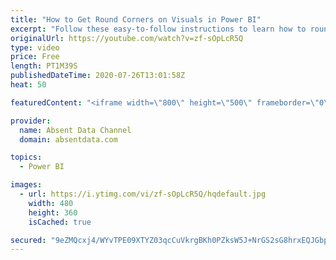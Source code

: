```yaml
---
title: "How to Get Round Corners on Visuals in Power BI"
excerpt: "Follow these easy-to-follow instructions to learn how to round the corners of your visuals borders in Power BI."
originalUrl: https://youtube.com/watch?v=zf-sOpLcR5Q
type: video
price: Free
length: PT1M39S
publishedDateTime: 2020-07-26T13:01:58Z
heat: 50

featuredContent: "<iframe width=\"800\" height=\"500\" frameborder=\"0\" src=\"https://www.youtube.com/embed/zf-sOpLcR5Q\" allow=\"accelerometer; autoplay; encrypted-media; gyroscope; picture-in-picture\" allowfullscreen></iframe>"

provider:
  name: Absent Data Channel
  domain: absentdata.com

topics:
  - Power BI

images:
  - url: https://i.ytimg.com/vi/zf-sOpLcR5Q/hqdefault.jpg
    width: 480
    height: 360
    isCached: true

secured: "9eZMQcxj4/WYvTPE09XTYZ03qcCuVkrgBKh0PZksW5J+NrGS2sG8hrxEQJGbpTCG9SqxWDPJdQSS45xjhjH/pXS1YioCfsGmqdFFvLyRR79ocgMiS2suPNmkiD4Jzv6lmyUeS84fV17rm2nNFN4hkCkwqbGcCFrWw0Idz6/hsRKs9CSRgAosr00TFyi/sqaYtKfHpy7omS3zoi7Vs5pbECHP0xyxIeb7He6+kXYy/irU/qHEKeB4UCUOccg2Fi1Ot7wXdvP/FEWwjCOo+oTSVv/UefrqCBqToAIFF0HV1hRRaqifqyUT6MwvsFhX3LO53KnNBBMqNTx4bDdFNF4LdsqMLYe8PPIVQlZ6KIrnna1IxTuyfnRMOGxQZ+R8DcQmBBLzTFIpWOHf7hHfj/3U/umi/pKQ0u7geDAZnRBhvFk=;iMWK7OxagVzr1WNWpcOVeQ=="
---
```


